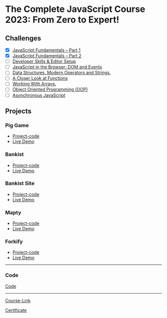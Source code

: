 # The Complete JavaScript Course 2023: From Zero to Expert!

## Challenges

- [x] [JavaScript Fundamentals – Part 1](./Challenges/JavaScript%20Fundamentals%20%E2%80%93%20Part%201/)
- [x] [JavaScript Fundamentals – Part 2](./Challenges/JavaScript%20Fundamentals%20%E2%80%93%20Part%202/)
- [ ] [Developer Skills & Editor Setup ](./Challenges/Developer%20Skills%20&%20Editor%20Setup/)
- [ ] [JavaScript in the Browser: DOM and Events]()
- [ ] [Data Structures, Modern Operators and Strings.]()
- [ ] [A Closer Look at Functions]()
- [ ] [Working With Arrays.]()
- [ ] [Object Oriented Programming (OOP)]()
- [ ] [Asynchronous JavaScript]()

## Projects

### Pig Game

- [Project-code]()
- [Live Demo]()

### Bankist

- [Project-code]()
- [Live Demo]()

### Bankist Site

- [Project-code]()
- [Live Demo]()

### Mapty

- [Project-code]()
- [Live Demo]()

### Forkify

- [Project-code]()
- [Live Demo]()

---

### Code

[Code](Code)

---

[Course-Link]()<br>

[Certificate]()
<img src='' />
